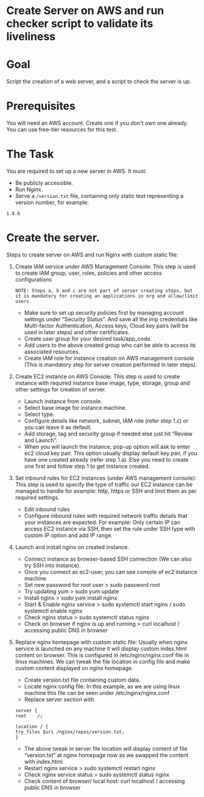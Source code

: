 Create Server on AWS and run checker script to validate its liveliness
======================================================================

# Goal

Script the creation of a web server, and a script to check the server is up.

# Prerequisites

You will need an AWS account. Create one if you don't own one already. You can use free-tier resources for this test.

# The Task

You are required to set up a new server in AWS. It must:

* Be publicly accessible.
* Run Nginx.
* Serve a `/version.txt` file, containing only static text representing a version number, for example:

```
1.0.6
```

# Create the server.

Steps to create server on AWS and run Nginx with custom static file:

1. Create IAM service under AWS Management Console: This step is used to create IAM group, user, roles, policies and other access configurations 
	```
	NOTE: Steps a, b and c are not part of server creating steps, but it is mandatory for creating an applications in org and allow/limit users 
	```
	* Make sure to set up security policies first by managing account settings under “Security Status”. And save all the imp credentials like Multi-factor Authentication, Access keys, Cloud key pairs (will be used in later steps) and other certificates.
	* Create user group for your desired task/app_code.
	* Add users to the above created group who can be able to access its associated resources.
	* Create IAM role for instance creation on AWS management console (This is mandatory step for server creation performed in later steps).

2. Create EC2 instance on AWS Console: This step is used to create instance with required instance base image, type, storage, group and other settings for creation of server.
	* Launch instance from console.
	* Select base image for instance machine. 
	* Select type.
	* Configure details like network, subnet, IAM role (refer step 1.c) or you can leave it as default.
	* Add storage, tag and security group if needed else just hit “Review and Launch”.
	* When you will launch the instance, pop-up option will ask to enter ec2 cloud key pair. This option usually display default key pair, if you have one created already (refer step 1.a). Else you need to create one first and follow step 1 to get instance created.

3. Set inbound rules for EC2 instances (under AWS management console): This step is used to specify the type of traffic our EC2 instance can be managed to handle for example: http, https or SSH and limit them as per required settings.
	* Edit inbound rules
	* Configure inbound rules with required network traffic details that your instances are expected. For example: Only certain IP can access EC2 instance via SSH, then set the rule under SSH type with custom IP option and add IP range.

4. Launch and install nginx on created instance.
	* Connect instance as browser-based SSH connection (We can also try SSH into instance).
	* Once you connect as ec2-user, you can see console of ec2 instance machine. 
	* Set new password for root user > sudo password root
	* Try updating yum > sudo yum update
	* Install nginx > sudo yum install nginx
	* Start & Enable nginx service > sudo systemctl start nginx / sudo systemctl enable nginx
	* Check nginx status > sudo systemctl status nginx
	* Check on browser if nginx is up and running > curl localhost / accessing public DNS in browser
	
5. Replace nginx homepage with custom static file: Usually when nginx service is launched on any machine it will display custom index.html content on browser. This is configured in /etc/nginx/nginx.conf file in linux machines. We can tweak the file location in config file and make custom content displayed on nginx homepage. 
	* Create version.txt file containing custom data.
	* Locate nginx config file: In this example, as we are using linux machine this file can be seen under /etc/nginx/nginx.conf
	* Replace server section with 
	```
	server {
	root	/;
		   
	location / {
	try_files $uri /nginx/repos/version.txt;
	}
	```
	* The above tweak in server file location will display content of file “version.txt” at nginx homepage now as we swapped the content with index.html
	* Restart nginx service > sudo systemctl restart nginx
	* Check nginx service status > sudo systemctl status nginx
	* Check content of browser/ local host: curl localhost / accessing public DNS in browser



